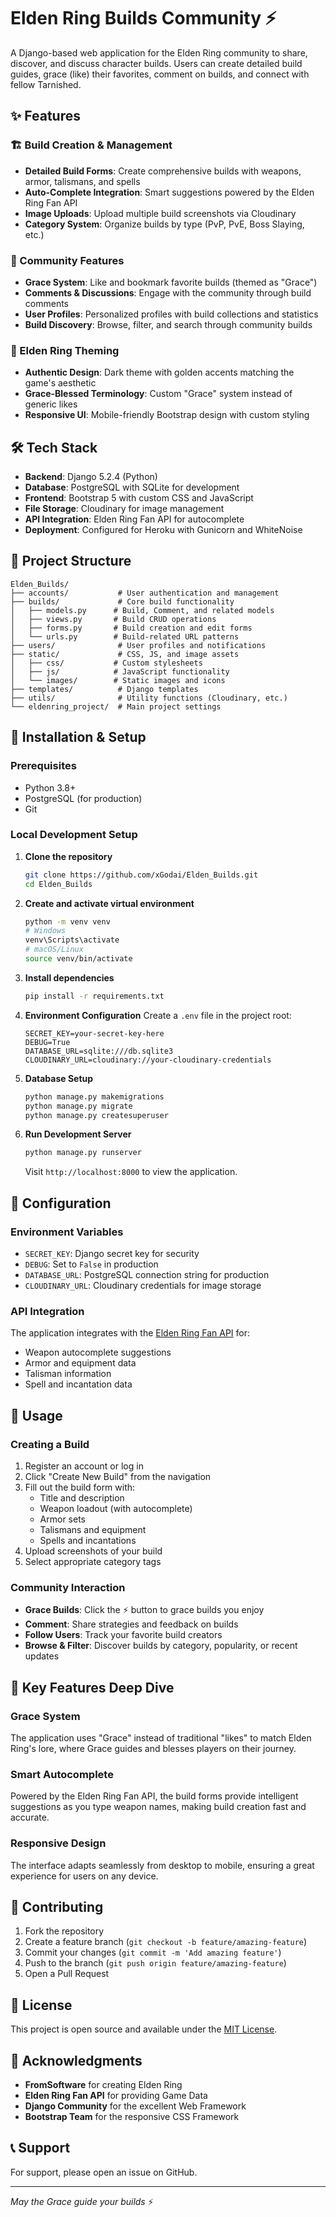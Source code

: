# Elden Ring Builds Community ⚡

A Django-based web application for the Elden Ring community to share, discover, and discuss character builds. Users can create detailed build guides, grace (like) their favorites, comment on builds, and connect with fellow Tarnished.

## ✨ Features

### 🏗️ Build Creation & Management
- **Detailed Build Forms**: Create comprehensive builds with weapons, armor, talismans, and spells
- **Auto-Complete Integration**: Smart suggestions powered by the Elden Ring Fan API
- **Image Uploads**: Upload multiple build screenshots via Cloudinary
- **Category System**: Organize builds by type (PvP, PvE, Boss Slaying, etc.)

### 🤝 Community Features
- **Grace System**: Like and bookmark favorite builds (themed as "Grace")
- **Comments & Discussions**: Engage with the community through build comments
- **User Profiles**: Personalized profiles with build collections and statistics
- **Build Discovery**: Browse, filter, and search through community builds

### 🎨 Elden Ring Theming
- **Authentic Design**: Dark theme with golden accents matching the game's aesthetic
- **Grace-Blessed Terminology**: Custom "Grace" system instead of generic likes
- **Responsive UI**: Mobile-friendly Bootstrap design with custom styling

## 🛠️ Tech Stack

- **Backend**: Django 5.2.4 (Python)
- **Database**: PostgreSQL with SQLite for development
- **Frontend**: Bootstrap 5 with custom CSS and JavaScript
- **File Storage**: Cloudinary for image management
- **API Integration**: Elden Ring Fan API for autocomplete
- **Deployment**: Configured for Heroku with Gunicorn and WhiteNoise

## 📁 Project Structure

```
Elden_Builds/
├── accounts/           # User authentication and management
├── builds/             # Core build functionality
│   ├── models.py      # Build, Comment, and related models
│   ├── views.py       # Build CRUD operations
│   ├── forms.py       # Build creation and edit forms
│   └── urls.py        # Build-related URL patterns
├── users/              # User profiles and notifications
├── static/             # CSS, JS, and image assets
│   ├── css/           # Custom stylesheets
│   ├── js/            # JavaScript functionality
│   └── images/        # Static images and icons
├── templates/          # Django templates
├── utils/              # Utility functions (Cloudinary, etc.)
└── eldenring_project/  # Main project settings
```

## 🚀 Installation & Setup

### Prerequisites
- Python 3.8+
- PostgreSQL (for production)
- Git

### Local Development Setup

1. **Clone the repository**
   ```bash
   git clone https://github.com/xGodai/Elden_Builds.git
   cd Elden_Builds
   ```

2. **Create and activate virtual environment**
   ```bash
   python -m venv venv
   # Windows
   venv\Scripts\activate
   # macOS/Linux
   source venv/bin/activate
   ```

3. **Install dependencies**
   ```bash
   pip install -r requirements.txt
   ```

4. **Environment Configuration**
   Create a `.env` file in the project root:
   ```env
   SECRET_KEY=your-secret-key-here
   DEBUG=True
   DATABASE_URL=sqlite:///db.sqlite3
   CLOUDINARY_URL=cloudinary://your-cloudinary-credentials
   ```

5. **Database Setup**
   ```bash
   python manage.py makemigrations
   python manage.py migrate
   python manage.py createsuperuser
   ```

6. **Run Development Server**
   ```bash
   python manage.py runserver
   ```

   Visit `http://localhost:8000` to view the application.

## 🔧 Configuration

### Environment Variables
- `SECRET_KEY`: Django secret key for security
- `DEBUG`: Set to `False` in production
- `DATABASE_URL`: PostgreSQL connection string for production
- `CLOUDINARY_URL`: Cloudinary credentials for image storage

### API Integration
The application integrates with the [Elden Ring Fan API](https://eldenring.fanapis.com/api) for:
- Weapon autocomplete suggestions
- Armor and equipment data
- Talisman information
- Spell and incantation data

## 📱 Usage

### Creating a Build
1. Register an account or log in
2. Click "Create New Build" from the navigation
3. Fill out the build form with:
   - Title and description
   - Weapon loadout (with autocomplete)
   - Armor sets
   - Talismans and equipment
   - Spells and incantations
4. Upload screenshots of your build
5. Select appropriate category tags

### Community Interaction
- **Grace Builds**: Click the ⚡ button to grace builds you enjoy
- **Comment**: Share strategies and feedback on builds
- **Follow Users**: Track your favorite build creators
- **Browse & Filter**: Discover builds by category, popularity, or recent updates

## 🎯 Key Features Deep Dive

### Grace System
The application uses "Grace" instead of traditional "likes" to match Elden Ring's lore, where Grace guides and blesses players on their journey.

### Smart Autocomplete
Powered by the Elden Ring Fan API, the build forms provide intelligent suggestions as you type weapon names, making build creation fast and accurate.

### Responsive Design
The interface adapts seamlessly from desktop to mobile, ensuring a great experience for users on any device.

## 🤝 Contributing

1. Fork the repository
2. Create a feature branch (`git checkout -b feature/amazing-feature`)
3. Commit your changes (`git commit -m 'Add amazing feature'`)
4. Push to the branch (`git push origin feature/amazing-feature`)
5. Open a Pull Request

## 📄 License

This project is open source and available under the [MIT License](LICENSE).

## 🙏 Acknowledgments

- **FromSoftware** for creating Elden Ring
- **Elden Ring Fan API** for providing Game Data
- **Django Community** for the excellent Web Framework
- **Bootstrap Team** for the responsive CSS Framework

## 📞 Support

For support, please open an issue on GitHub.

---

*May the Grace guide your builds* ⚡